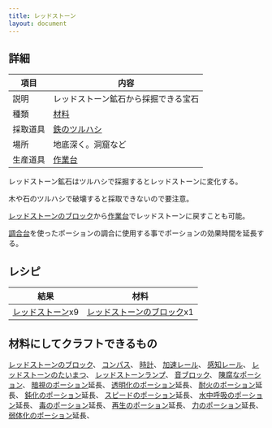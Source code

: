 ```yaml
---
title: レッドストーン
layout: document
---
```

## 詳細

|項目|内容|
|---|---|
|説明|レッドストーン鉱石から採掘できる宝石|
|種類|[材料](材料)|
|採取道具|[鉄のツルハシ](鉄のツルハシ)|
|場所|地底深く。洞窟など|
|生産道具|[作業台](作業台)|

レッドストーン鉱石はツルハシで採掘するとレッドストーンに変化する。

木や石のツルハシで破壊すると採取できないので要注意。

[レッドストーンのブロック](レッドストーンのブロック)から[作業台](作業台)でレッドストーンに戻すことも可能。

[調合台](調合台)を使ったポーションの調合に使用する事でポーションの効果時間を延長する。

## レシピ

|結果|材料|
|---|---|
|[レッドストーン](レッドストーン)x9|[レッドストーンのブロック](レッドストーンのブロック)x1|

## 材料にしてクラフトできるもの

[レッドストーンのブロック](レッドストーンのブロック)、
[コンパス](コンパス)、
[時計](時計)、
[加速レール](加速レール)、
[感知レール](感知レール)、
[レッドストーンのたいまつ](レッドストーンのたいまつ)、
[レッドストーンランプ](レッドストーンランプ)、
[音ブロック](音ブロック)、
[陳腐なポーション](陳腐なポーション)、
[暗視のポーション](暗視のポーション)延長、
[透明化のポーション](透明化のポーション)延長、
[耐火のポーション](耐火のポーション)延長、
[鈍化のポーション](鈍化のポーション)延長、
[スピードのポーション](スピードのポーション)延長、
[水中呼吸のポーション](水中呼吸のポーション)延長、
[毒のポーション](毒のポーション)延長、
[再生のポーション](再生のポーション)延長、
[力のポーション](力のポーション)延長、
[弱体化のポーション](弱体化のポーション)延長、
